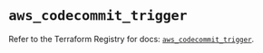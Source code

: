 # `aws_codecommit_trigger`

Refer to the Terraform Registry for docs: [`aws_codecommit_trigger`](https://registry.terraform.io/providers/hashicorp/aws/6.9.0/docs/resources/codecommit_trigger).
